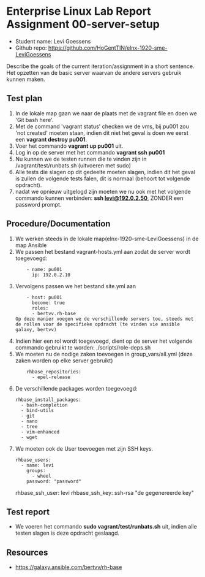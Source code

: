 # Enterprise Linux Lab Report Assignment 00-server-setup

- Student name: Levi Goessens
- Github repo: <https://github.com/HoGentTIN/elnx-1920-sme-LeviGoessens>

Describe the goals of the current iteration/assignment in a short sentence.
Het opzetten van de basic server waarvan de andere servers gebruik kunnen maken.

## Test plan

1. In de lokale map gaan we naar de plaats met de vagrant file en doen we 'Git bash here'.
2. Met de command 'vagrant status' checken we de vms, bij pu001 zou 'not created' moeten staan, indien dit niet het geval is doen we eerst een **vagrant destroy pu001**.
3. Voer het commando **vagrant up pu001** uit.
4. Log in op de server met het commando **vagrant ssh pu001**
5. Nu kunnen we de testen runnen die te vinden zijn in /vagrant/test/runbats.sh (uitvoeren met sudo)
6. Alle tests die slagen op dit gedeelte moeten slagen, indien dit het geval is zullen de volgende tests falen, dit is normaal (behoort tot volgende opdracht).
7. nadat we opnieuw uitgelogd zijn moeten we nu ook met het volgende commando kunnen verbinden: **ssh levi@192.0.2.50**, ZONDER een password prompt.


## Procedure/Documentation

1. We werken steeds in de lokale map(elnx-1920-sme-LeviGoessens) in de map Ansible
2. We passen het bestand vagrant-hosts.yml aan zodat de server wordt toegevoegd:
    ```
        - name: pu001
          ip: 192.0.2.10
3. Vervolgens passen we het bestand site.yml aan
    ```
        - host: pu001
          become: true
          roles: 
          - bertvv.rh-base
    Op deze manier voegen we de verschillende servers toe, steeds met de rollen voor de specifieke opdracht (te vinden vie ansible galaxy, bertvv)
4. Indien hier een rol wordt toegevoegd, dient op de server het volgende commando gebruikt te worden: ./scripts/role-deps.sh
5. We moeten nu de nodige zaken toevoegen in group_vars/all.yml (deze zaken worden op elke server gebruikt)
    ```
        rhbase_repositories:
          - epel-release
6. De verschillende packages worden toegevoegd: 
    ```
    rhbase_install_packages:
      - bash-completion
      - bind-utils
      - git
      - nano
      - tree
      - vim-enhanced
      - wget
7. We moeten ook de User toevoegen met zijn SSH keys.
    ```
    rhbase_users:
      - name: levi
        groups:
          - wheel
        password: "password"
    ```
    rhbase_ssh_user: levi
    rhbase_ssh_key: ssh-rsa "de gegenereerde key"




## Test report

- We voeren het commando **sudo vagrant/test/runbats.sh** uit, indien alle testen slagen is deze opdracht geslaagd.

## Resources

- https://galaxy.ansible.com/bertvv/rh-base

